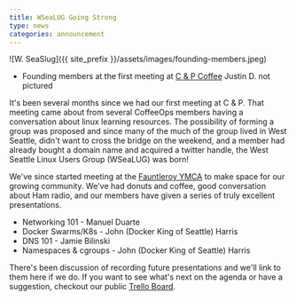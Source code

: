 ```yaml
---
title: WSeaLUG Going Strong
type: news
categories: announcement
---
```


![W. SeaSlug]({{ site_prefix }}/assets/images/founding-members.jpeg)

- Founding members at the first  meeting at [C & P Coffee](http://candpcoffee.com/) Justin D. not pictured


It's been several months since we had our first meeting at C & P.  That meeting came about from several CoffeeOps members having a conversation about linux learning resources. The possibility of forming a group was proposed and since many of the much of the group lived in West Seattle, didn't want to cross the bridge on the weekend, and a member had already bought a domain name and acquired a twitter handle, the West Seattle Linux Users Group (WSeaLUG) was born!

We've since started meeting at the [Fauntleroy YMCA](https://www.seattleymca.org/locations/west-seattle-fauntleroy-ymca) to make space for our growing community.  We've had donuts and coffee, good conversation about Ham radio, and our members have given a series of truly excellent presentations.

- Networking 101  - Manuel Duarte
- Docker Swarms/K8s - John (Docker King of Seattle) Harris
- DNS 101 - Jamie Bilinski
- Namespaces & cgroups - John (Docker King of Seattle) Harris

There's been discussion of recording future presentations and we'll link to them here if we do. If you want to see what's next on the agenda or have a suggestion, checkout our public [Trello Board](https://trello.com/b/duBE2Tpr/wsealug).



